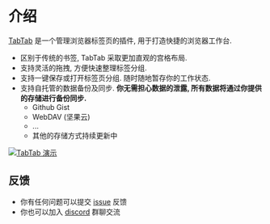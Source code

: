 # 介绍

[TabTab](https://tabtab.xyz) 是一个管理浏览器标签页的插件, 用于打造快捷的浏览器工作台.

* 区别于传统的书签, TabTab 采取更加直观的宫格布局.
* 支持灵活的拖拽, 方便快速整理标签分组.
* 支持一键保存或打开标签页分组. 随时随地暂存你的工作状态.
* 支持自托管的数据备份及同步. **你无需担心数据的泄露, 所有数据将通过你提供的存储进行备份同步.**
  * Github Gist
  * WebDAV (坚果云)
  * ... 
  * 其他的存储方式持续更新中
  
[![TabTab 演示](https://res.cloudinary.com/marcomontalbano/image/upload/v1744448297/video_to_markdown/images/youtube--OQQEKbI9moc-c05b58ac6eb4c4700831b2b3070cd403.jpg)](https://www.youtube.com/watch?v=OQQEKbI9moc "TabTab 演示")

## 反馈

* 你有任何问题可以提交 [issue](https://github.com/jackie-feng/tabtab-docs/issues/new?title=Feedback%20) 反馈
* 你也可以加入 [discord](https://discord.com/invite/NukB4YWdTt) 群聊交流
  
